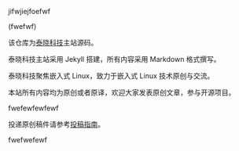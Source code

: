 jifwjiejfoefwf

<fwefefef> (fwefwf)

该仓库为[泰晓科技](http://tinylab.org)主站源码。

泰晓科技主站采用 Jekyll 搭建，所有内容采用 Markdown 格式撰写。

泰晓科技聚焦嵌入式 Linux，致力于嵌入式 Linux 技术原创与交流。

本站所有内容均为原创或者原译，欢迎大家发表原创文章，参与开源项目。

fwefewfewfewf


投递原创稿件请参考[投稿指南](http://tinylab.org/post/)。


fwefwefewf
